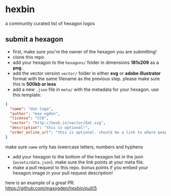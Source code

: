 # hexbin

a community curated list of hexagon logos

## submit a hexagon

- first, make sure you're the owner of the hexagon you are submitting!
- clone this repo
- add your hexagon to the `hexagons/` folder in dimensions **181x209** as a **png**.
- add the vector version `vector/` folder in either **svg** or **adobe illustrator** format with the same filename as the previous step. please make sure this is **500kb or less**
- add a new `.json` file in `meta/` with the metadata for your hexagon. use this template:

```json
{
  "name": "dat-logo",
  "author": "max ogden",
  "license": "CC0",
  "vector": "http://hexb.in/vector/dat.svg",
  "description": "this is optional!",
  "order_online_url": "this is optional. should be a link to where people can buy the sticker online"
}
```

make sure `name` only has lowercase letters, numbers and hyphens

- add your hexagon to the bottom of the hexagon list in the json (`assets/data.json`). make sure the link points at your meta file.
- make a pull request to this repo. bonus points if you embed your hexagon image in your pull request description!

here is an example of a great PR: https://github.com/maxogden/hexbin/pull/5
